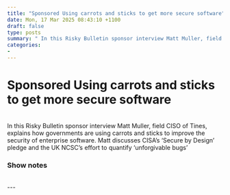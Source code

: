 ```yaml
---
title: "Sponsored Using carrots and sticks to get more secure software"
date: Mon, 17 Mar 2025 08:43:10 +1100
draft: false
type: posts
summary: " In this Risky Bulletin sponsor interview Matt Muller, field CISO of Tines, explains how governments are using carrots and sticks to improve"
categories: 
- 
---
```

# Sponsored Using carrots and sticks to get more secure software


<br/>
In this Risky Bulletin sponsor interview Matt Muller, field CISO of Tines, explains how governments are using carrots and sticks to improve the security of enterprise software. Matt discusses CISA’s ‘Secure by Design’ pledge and the UK NCSC’s effort to quantify ‘unforgivable bugs’

### Show notes

<br/>
---
